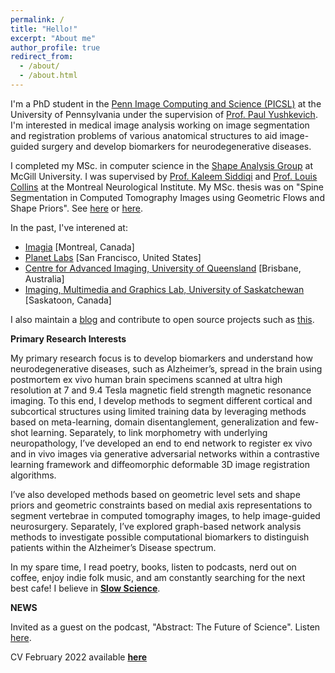 ```yaml
---
permalink: /
title: "Hello!"
excerpt: "About me"
author_profile: true
redirect_from: 
  - /about/
  - /about.html
---
```


I'm a PhD student in the [Penn Image Computing and Science (PICSL)](http://picsl.upenn.edu/) at the University of Pennsylvania under the supervision of [Prof. Paul Yushkevich](https://www.med.upenn.edu/apps/faculty/index.php/g275/p2693923). I'm interested in medical image analysis working on image segmentation and registration problems of various anatomical structures to aid image-guided surgery and develop biomarkers for neurodegenerative diseases.

I completed my MSc. in computer science in the [Shape Analysis Group](http://www.cim.mcgill.ca/~shape/) at McGill University. I was supervised by [Prof. Kaleem Siddiqi](http://www.cim.mcgill.ca/~siddiqi/) and [Prof. Louis Collins](http://nist.mni.mcgill.ca/) at the Montreal Neurological Institute. My MSc. thesis was on "Spine Segmentation in Computed Tomography Images using Geometric Flows and Shape Priors". See [here](https://escholarship.mcgill.ca/concern/theses/4b29bb21t) or [here](https://www.frontiersin.org/articles/10.3389/fcomp.2021.592296/full).

In the past, I've interened at:
* [Imagia](https://imagia.com/) [Montreal, Canada]
* [Planet Labs](https://www.planet.com/) [San Francisco, United States]
* [Centre for Advanced Imaging, University of Queensland](https://cai.centre.uq.edu.au/) [Brisbane, Australia]
* [Imaging, Multimedia and Graphics Lab, University of Saskatchewan](https://www.cs.usask.ca/research/research-labs/imaging-multimedia-and-graphics.php) [Saskatoon, Canada]

I also maintain a [blog](https://pulkit-khandelwal.github.io/blog/) and contribute to open source projects such as [this](https://github.com/Pulkit-Khandelwal/Reinforcement-Learning-Notebooks).

**Primary Research Interests**

My primary research focus is to develop biomarkers and understand how neurodegenerative diseases, such as Alzheimer’s, spread in the brain using postmortem ex vivo human brain specimens scanned at ultra high resolution at 7 and 9.4 Tesla magnetic field strength magnetic resonance imaging. To this end, I develop methods to segment different cortical and subcortical structures using limited training data by leveraging methods based on meta-learning, domain disentanglement, generalization and few-shot learning. Separately, to link morphometry with underlying neuropathology, I’ve developed an end to end network to register ex vivo and in vivo images via generative adversarial networks within a contrastive learning framework and diffeomorphic deformable 3D image registration algorithms.

I’ve also developed methods based on geometric level sets and shape priors and geometric constraints based on medial axis representations to segment vertebrae in computed tomography images, to help image-guided neurosurgery. Separately, I’ve explored graph-based network analysis methods to investigate possible computational biomarkers to distinguish patients within the Alzheimer’s Disease spectrum.

In my spare time, I read poetry, books, listen to podcasts, nerd out on coffee, enjoy indie folk music, and am constantly searching for the next best cafe!
I believe in [**Slow Science**](http://slow-science.org/).

**NEWS** 

Invited as a guest on the podcast, "Abstract: The Future of Science". Listen [here](https://anchor.fm/abstractcast).

CV February 2022 available [**here**](https://github.com/Pulkit-Khandelwal/pulkit-khandelwal.github.io/blob/master/Pulkit_Khandelwal_CV.pdf)
